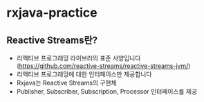 # rxjava-practice

## Reactive Streams란?
- 리액티브 프로그래밍 라이브러의 표준 사양입니다
  (https://github.com/reactive-streams/reactive-streams-jvm/)
- 리액티브 프로그래밍에 대한 인터페이스만 제공합니다
- Rxjava는 Reactive Streams의 구현체
- Publisher, Subscriber, Subscription, Processor 인터페이스를 제공 

